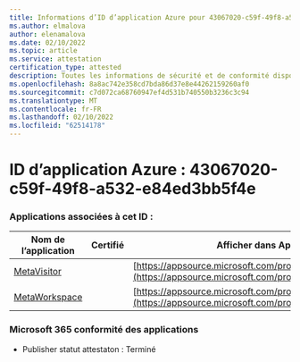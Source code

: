 ```yaml
---
title: Informations d’ID d’application Azure pour 43067020-c59f-49f8-a532-e84ed3bb5f4e
ms.author: elmalova
author: elenamalova
ms.date: 02/10/2022
ms.topic: article
ms.service: attestation
certification_type: attested
description: Toutes les informations de sécurité et de conformité disponibles pour 43067020-c59f-49f8-a532-e84ed3bb5f4e.
ms.openlocfilehash: 8a8ac742e358cd7bda86d37e8e44262159260af0
ms.sourcegitcommit: c7d072ca68760947ef4d531b740550b3236c3c94
ms.translationtype: MT
ms.contentlocale: fr-FR
ms.lasthandoff: 02/10/2022
ms.locfileid: "62514178"
---
```

# <a name="azure-app-id-43067020-c59f-49f8-a532-e84ed3bb5f4e"></a>ID d’application Azure : 43067020-c59f-49f8-a532-e84ed3bb5f4e


### <a name="apps-associated-with-this-id"></a>Applications associées à cet ID :
| **Nom de l’application** | **Certifié** | **Afficher dans AppSource** |
|--------------|---------------|-----------------------|
| [MetaVisitor](https://docs.microsoft.com/microsoft-365-app-certification/forward/WA200003588) |  | [https://appsource.microsoft.com/product/office/WA200003588](https://appsource.microsoft.com/product/office/WA200003588) |
| [MetaWorkspace](https://docs.microsoft.com/microsoft-365-app-certification/forward/WA200003747) |  | [https://appsource.microsoft.com/product/office/WA200003747](https://appsource.microsoft.com/product/office/WA200003747) |

### <a name="microsoft-365-app-compliance-status"></a>Microsoft 365 conformité des applications
- Publisher statut attestaton : Terminé

